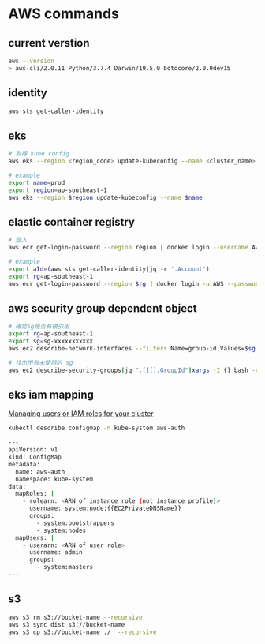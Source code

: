 # AWS commands

## current verstion

```bash
aws --version
> aws-cli/2.0.11 Python/3.7.4 Darwin/19.5.0 botocore/2.0.0dev15
```

## identity

```bash
aws sts get-caller-identity
```

## eks

```bash
# 取得 kube config
aws eks --region <region_code> update-kubeconfig --name <cluster_name>

# example
export name=prod
export region=ap-southeast-1
aws eks --region $region update-kubeconfig --name $name
```

## elastic container registry

```bash
# 登入
aws ecr get-login-password --region region | docker login --username AWS --password-stdin aws_account_id.dkr.ecr.region.amazonaws.com

# example
export aId=(aws sts get-caller-identity|jq -r '.Account')
export rg=ap-southeast-1
aws ecr get-login-password --region $rg | docker login -u AWS --password-stdin $aId.dkr.ecr.$rg.amazonaws.com
```

## aws security group dependent object

```bash
# 確認sg是否有被引用
export rg=ap-southeast-1
export sg=sg-xxxxxxxxxxx
aws ec2 describe-network-interfaces --filters Name=group-id,Values=$sg --region $rg --output json

# 找出所有未使用的 sg
aws ec2 describe-security-groups|jq ".[][].GroupId"|xargs -I {} bash -c "echo '{}' && aws ec2 describe-network-interfaces --filters Name=group-id,Values='{}' --region ap-southeast-1 |jq -c '.NetworkInterfaces| select(. == [])'"
```

## eks iam mapping

[Managing users or IAM roles for your cluster](https://docs.aws.amazon.com/eks/latest/userguide/add-user-role.html)

```bash
kubectl describe configmap -n kube-system aws-auth

---
apiVersion: v1
kind: ConfigMap
metadata:
  name: aws-auth
  namespace: kube-system
data:
  mapRoles: |
    - rolearn: <ARN of instance role (not instance profile)>
      username: system:node:{{EC2PrivateDNSName}}
      groups:
        - system:bootstrappers
        - system:nodes
  mapUsers: |
    - userarn: <ARN of user role>
      username: admin
      groups:
        - system:masters
---
```

## s3

```bash
aws s3 rm s3://bucket-name --recursive
aws s3 sync dist s3://bucket-name
aws s3 cp s3://bucket-name ./  --recursive
```
